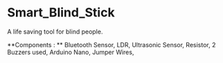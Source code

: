 # Smart_Blind_Stick
A life saving tool for blind people.

**Components : **
Bluetooth Sensor,
LDR,
Ultrasonic Sensor,
Resistor,
2 Buzzers used,
Arduino Nano,
Jumper Wires,

